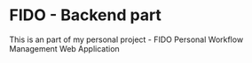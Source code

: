 # FIDO - Backend part
This is an part of my personal project - FIDO Personal Workflow Management Web Application
